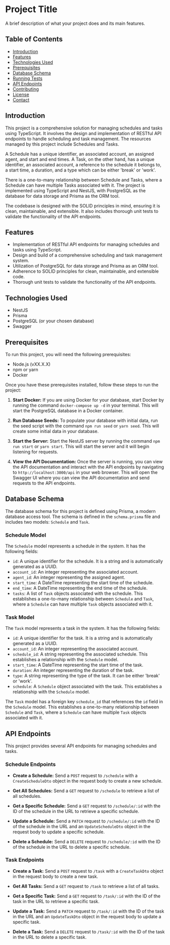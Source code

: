 # Project Title

A brief description of what your project does and its main features.

## Table of Contents

- [Introduction](#introduction)
- [Features](#features)
- [Technologies Used](#technologies-used)
- [Prerequisites](#prerequisites)
- [Database Schema](#database-schema)
- [Running Tests](#running-tests)
- [API Endpoints](#api-endpoints)
- [Contributing](#contributing)
- [License](#license)
- [Contact](#contact)

## Introduction

This project is a comprehensive solution for managing schedules and tasks using TypeScript. It involves the design and implementation of RESTful API endpoints to handle scheduling and task management. The resources managed by this project include Schedules and Tasks.

A Schedule has a unique identifier, an associated account, an assigned agent, and start and end times. A Task, on the other hand, has a unique identifier, an associated account, a reference to the schedule it belongs to, a start time, a duration, and a type which can be either 'break' or 'work'.

There is a one-to-many relationship between Schedule and Tasks, where a Schedule can have multiple Tasks associated with it. The project is implemented using TypeScript and NestJS, with PostgreSQL as the database for data storage and Prisma as the ORM tool.

The codebase is designed with the SOLID principles in mind, ensuring it is clean, maintainable, and extensible. It also includes thorough unit tests to validate the functionality of the API endpoints.

## Features

- Implementation of RESTful API endpoints for managing schedules and tasks using TypeScript.
- Design and build of a comprehensive scheduling and task management system.
- Utilization of PostgreSQL for data storage and Prisma as an ORM tool.
- Adherence to SOLID principles for clean, maintainable, and extensible code.
- Thorough unit tests to validate the functionality of the API endpoints.

## Technologies Used

- NestJS
- Prisma
- PostgreSQL (or your chosen database)
- Swagger

## Prerequisites

To run this project, you will need the following prerequisites:

- Node.js (vXX.X.X)
- npm or yarn
- Docker

Once you have these prerequisites installed, follow these steps to run the project:

1. **Start Docker:** If you are using Docker for your database, start Docker by running the command `docker-compose up -d` in your terminal. This will start the PostgreSQL database in a Docker container.

2. **Run Database Seeds:** To populate your database with initial data, run the seed script with the command `npm run seed` or `yarn seed`. This will create some initial data in your database.

3. **Start the Server:** Start the NestJS server by running the command `npm run start` or `yarn start`. This will start the server and it will begin listening for requests.

4. **View the API Documentation:** Once the server is running, you can view the API documentation and interact with the API endpoints by navigating to `http://localhost:3000/api` in your web browser. This will open the Swagger UI where you can view the API documentation and send requests to the API endpoints.

## Database Schema

The database schema for this project is defined using Prisma, a modern database access tool. The schema is defined in the `schema.prisma` file and includes two models: `Schedule` and `Task`.

### Schedule Model

The `Schedule` model represents a schedule in the system. It has the following fields:

- `id`: A unique identifier for the schedule. It is a string and is automatically generated as a UUID.
- `account_id`: An integer representing the associated account.
- `agent_id`: An integer representing the assigned agent.
- `start_time`: A DateTime representing the start time of the schedule.
- `end_time`: A DateTime representing the end time of the schedule.
- `tasks`: A list of `Task` objects associated with the schedule. This establishes a one-to-many relationship between `Schedule` and `Task`, where a `Schedule` can have multiple `Task` objects associated with it.

### Task Model

The `Task` model represents a task in the system. It has the following fields:

- `id`: A unique identifier for the task. It is a string and is automatically generated as a UUID.
- `account_id`: An integer representing the associated account.
- `schedule_id`: A string representing the associated schedule. This establishes a relationship with the `Schedule` model.
- `start_time`: A DateTime representing the start time of the task.
- `duration`: An integer representing the duration of the task.
- `type`: A string representing the type of the task. It can be either 'break' or 'work'.
- `schedule`: A `Schedule` object associated with the task. This establishes a relationship with the `Schedule` model.

The `Task` model has a foreign key `schedule_id` that references the `id` field in the `Schedule` model. This establishes a one-to-many relationship between `Schedule` and `Task`, where a `Schedule` can have multiple `Task` objects associated with it.

## API Endpoints

This project provides several API endpoints for managing schedules and tasks.

### Schedule Endpoints

- **Create a Schedule:** Send a `POST` request to `/schedule` with a `CreateScheduleDto` object in the request body to create a new schedule.

- **Get All Schedules:** Send a `GET` request to `/schedule` to retrieve a list of all schedules.

- **Get a Specific Schedule:** Send a `GET` request to `/schedule/:id` with the ID of the schedule in the URL to retrieve a specific schedule.

- **Update a Schedule:** Send a `PATCH` request to `/schedule/:id` with the ID of the schedule in the URL and an `UpdateScheduleDto` object in the request body to update a specific schedule.

- **Delete a Schedule:** Send a `DELETE` request to `/schedule/:id` with the ID of the schedule in the URL to delete a specific schedule.

### Task Endpoints

- **Create a Task:** Send a `POST` request to `/task` with a `CreateTaskDto` object in the request body to create a new task.

- **Get All Tasks:** Send a `GET` request to `/task` to retrieve a list of all tasks.

- **Get a Specific Task:** Send a `GET` request to `/task/:id` with the ID of the task in the URL to retrieve a specific task.

- **Update a Task:** Send a `PATCH` request to `/task/:id` with the ID of the task in the URL and an `UpdateTaskDto` object in the request body to update a specific task.

- **Delete a Task:** Send a `DELETE` request to `/task/:id` with the ID of the task in the URL to delete a specific task.
